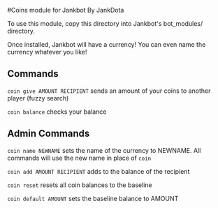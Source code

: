#Coins module for Jankbot
By JankDota

To use this module, copy this directory into Jankbot's bot_modules/ directory.

Once installed, Jankbot will have a currency! You can even name the currency
whatever you like!

## Commands

`coin give AMOUNT RECIPIENT` sends an amount of your coins to another player (fuzzy search)

`coin balance` checks your balance

## Admin Commands

`coin name NEWNAME` sets the name of the currency to NEWNAME. All commands will use the new name
in place of `coin`

`coin add AMOUNT RECIPIENT` adds to the balance of the recipient

`coin reset` resets all coin balances to the baseline

`coin default AMOUNT` sets the baseline balance to AMOUNT
